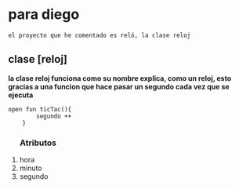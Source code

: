 # para diego

```el proyecto que he comentado es reló, la clase reloj```


## clase [reloj]
**la clase reloj funciona como su nombre explica, como un reloj, esto gracias a una funcion que hace pasar un segundo cada vez que se ejecuta**
```
open fun ticTac(){
        segundo ++
    }
```
<ol>

### Atributos
<li>hora</li>
<li>minuto</li>
<li>segundo</li>
</ol>